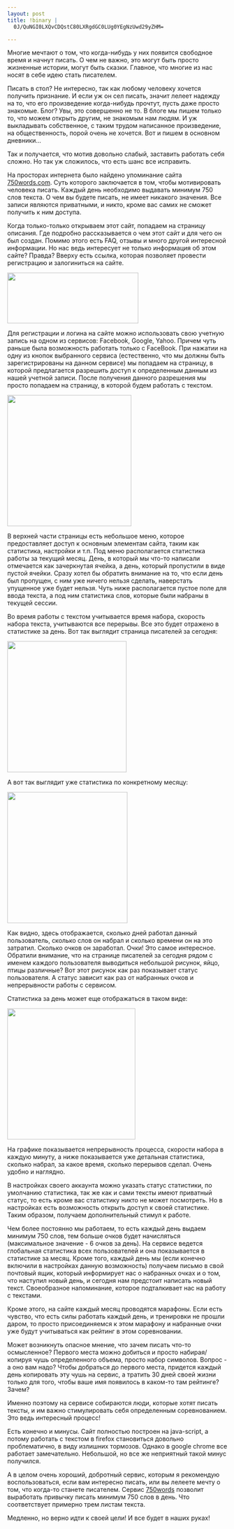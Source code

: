 ```yaml
--- 
layout: post
title: !binary |
  0J/QuNGI0LXQvCDQstC80LXRgdGC0LUg0YEgNzUwd29yZHM=

---
```

Многие мечтают о том, что когда-нибудь у них появится свободное время и начнут писать. О чем не важно, это могут быть просто жизненные истории, могут быть сказки. Главное, что многие из нас носят в себе идею стать писателем.

Писать в стол? Не интересно, так как любому человеку хочется получить признание. И если уж он сел писать, значит лелеет надежду на то, что его произведение когда-нибудь прочтут, пусть даже просто знакомые. Блог? Увы, это совершенно не то. В блоге мы пишем только то, что можем открыть другим, не знакомым нам людям. И уж выкладывать собственное, с таким трудом написанное произведение, на общественность, порой очень не хочется. Вот и пишем в основном дневники...

Так и получается, что мотив довольно слабый, заставить работать себя сложно. Но так уж сложилось, что есть шанс все исправить.

<!--more-->На просторах интернета было найдено упоминание сайта <a href="http://750words.com/" target="_blank">750words.com</a>. Суть которого заключается в том, чтобы мотивировать человека писать. Каждый день необходимо выдавать минимум 750 слов текста. О чем вы будете писать, не имеет никакого значения. Все записи являются приватными, и никто, кроме вас самих не сможет получить к ним доступа.

Когда только-только открываем этот сайт, попадаем на страницу описания. Где подробно рассказывается о чем этот сайт и для чего он был создан. Помимо этого есть FAQ, отзывы и много другой интересной информации. Но нас ведь интересует не только информация об этом сайте? Правда? Вверху есть ссылка, которая позволяет провести регистрацию и залогиниться на сайте.

<a href="http://static.juev.ru/2010/06/750words-login.png"><img class="aligncenter size-medium wp-image-1060" title="750words-login" src="http://static.juev.ru/2010/06/750words-login-300x116.png" alt="" width="300" height="116" /></a>

Для регистрации и логина на сайте можно использовать свою учетную запись на одном из сервисов: Facebook, Google, Yahoo. Причем чуть раньше была возможность работать только с FaceBook. При нажатии на одну из кнопок выбранного сервиса (естественно, что мы должны быть зарегистрированы на данном сервисе) мы попадаем на страницу, в которой предлагается разрешить доступ к определенным данным из нашей учетной записи. После получения данного разрешения мы просто попадаем на страницу, в которой будем работать с текстом.

<a href="http://static.juev.ru/2010/06/750words-work.png"><img class="aligncenter size-medium wp-image-1063" title="750words-work" src="http://static.juev.ru/2010/06/750words-work-284x300.png" alt="" width="284" height="300" /></a>

В верхней части страницы есть небольшое меню, которое предоставляет доступ к основным элементам сайта, таким как статистика, настройки и т.п. Под меню располагается статистика работы за текущий месяц. День, в который мы что-то написали отмечается как зачеркнутая ячейка, а день, который пропустили в виде пустой ячейки. Сразу хотел бы обратить внимание на то, что если день был пропущен, с ним уже ничего нельзя сделать, наверстать упущенное уже будет нельзя. Чуть ниже располагается пустое поле для ввода текста, а под ним статистика слов, которые были набраны в текущей сессии.

Во время работы с текстом учитывается время набора, скорость набора текста, учитываются все перерывы. Все это будет отражено в статистике за день. Вот так выглядит страница писателей за сегодня:

<a href="http://static.juev.ru/2010/06/750words-today.png"><img class="aligncenter size-medium wp-image-1062" title="750words-today" src="http://static.juev.ru/2010/06/750words-today-273x300.png" alt="" width="273" height="300" /></a>

А вот так выглядит уже статистика по конкретному месяцу:

<a href="http://static.juev.ru/2010/06/750words-stat.png"><img class="aligncenter size-medium wp-image-1061" title="750words-stat" src="http://static.juev.ru/2010/06/750words-stat-275x300.png" alt="" width="275" height="300" /></a>

Как видно, здесь отображается, сколько дней работал данный пользователь, сколько слов он набрал и сколько времени он на это затратил. Сколько очков он заработал. Очки! Это самое интересное. Обратили внимание, что на странице писателей за сегодня рядом с именем каждого пользователя выводиться небольшой рисунок, яйцо, птицы различные? Вот этот рисунок как раз показывает статус пользователя. А статус зависит как раз от набранных очков и непрерывности работы с сервисом.

Статистика за день может еще отображаться в таком виде:

<a href="http://static.juev.ru/2010/06/750words-local.png"><img class="aligncenter size-medium wp-image-1059" title="750words-local" src="http://static.juev.ru/2010/06/750words-local-293x300.png" alt="" width="293" height="300" /></a>

На графике показывается непрерывность процесса, скорости набора в каждую минуту, а ниже показывается уже детальная статистика, сколько набрал, за какое время, сколько перерывов сделал. Очень удобно и наглядно.

В настройках своего аккаунта можно указать статус статистики, по умолчанию статистика, так же как и сами тексты имеют приватный статус, то есть кроме вас статистику никто не может посмотреть. Но в настройках есть возможность открыть доступ к своей статистике. Таким образом, получаем дополнительный стимул к работе.

Чем более постоянно мы работаем, то есть каждый день выдаем минимум 750 слов, тем больше очков будет начисляться (максимальное значение - 6 очков за день). На сервисе ведется глобальная статистика всех пользователей и она показывается в статистике за месяц. Кроме того, каждый день мы (если конечно включили в настройках данную возможность) получаем письмо в свой почтовый ящик, который информирует нас о набранных очках и о том, что наступил новый день, и сегодня нам предстоит написать новый текст. Своеобразное напоминание, которое подталкивает нас на работу с текстами.

Кроме этого, на сайте каждый месяц проводятся марафоны. Если есть чувство, что есть силы работать каждый день, и тренировки не прошли даром, то просто присоединяемся к этом марафону и набранные очки уже будут учитываться как рейтинг в этом соревновании.

Может возникнуть опасное мнение, что зачем писать что-то осмысленное? Первого места можно добиться и просто набирая/копируя чушь определенного объема, просто набор символов. Вопрос - а оно вам надо? Чтобы добраться до первого места, придется каждый день копировать эту чушь на сервис, а тратить 30 дней своей жизни только для того, чтобы ваше имя появилось в каком-то там рейтинге? Зачем?

Именно поэтому на сервисе собираются люди, которые хотят писать тексты, и им важно стимулировать себя определенным соревнованием. Это ведь интересный процесс!

Есть конечно и минусы. Сайт полностью построен на java-script, а потому работать с текстом в firefox становиться довольно проблематично, в виду излишних тормозов. Однако в google chrome все работает замечательно. Небольшой, но все же неприятный такой минус получился.

А в целом очень хороший, добротный сервис, которым я рекомендую воспользоваться, если вам интересно писать, или вы лелеете мечту о том, что когда-то станете писателем. Сервис <a href="http://750words.com/" target="_blank">750words</a> позволит выработать привычку писать минимум 750 слов в день. Что соответствует примерно трем листам текста.

Медленно, но верно идти к своей цели! И все будет в наших руках!
